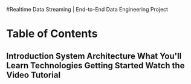 #Realtime Data Streaming | End-to-End Data Engineering Project

<h1>Table of Contents <h2>
Introduction
System Architecture
What You'll Learn
Technologies
Getting Started
Watch the Video Tutorial